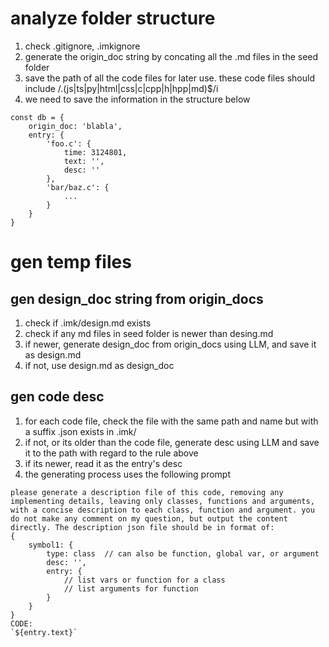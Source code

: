 # analyze folder structure
1. check .gitignore, .imkignore
1. generate the origin_doc string by concating all the .md files in the seed folder
1. save the path of all the code files for later use. these code files should include /\.(js|ts|py|html|css|c|cpp|h|hpp|md)$/i
1. we need to save the information in the structure below
```
const db = {
    origin_doc: 'blabla',
    entry: {
        'foo.c': {
            time: 3124801,
            text: '',
            desc: ''
        },
        'bar/baz.c': {
            ...
        }
    }
}
```

# gen temp files
## gen design_doc string from origin_docs
1. check if .imk/design.md exists
1. check if any md files in seed folder is newer than desing.md
1. if newer, generate design_doc from origin_docs using LLM, and save it as design.md
1. if not, use design.md as design_doc

## gen code desc
1. for each code file, check the file with the same path and name but with a suffix .json exists in .imk/ 
1. if not, or its older than the code file, generate desc using LLM and save it to the path with regard to the rule above
1. if its newer, read it as the entry's desc
1. the generating process uses the following prompt
```
please generate a description file of this code, removing any implementing details, leaving only classes, functions and arguments, with a concise description to each class, function and argument. you do not make any comment on my question, but output the content directly. The description json file should be in format of: 
{
    symbol1: {
        type: class  // can also be function, global var, or argument
        desc: '',
        entry: {
            // list vars or function for a class
            // list arguments for function
        }
    }
}
CODE:
`${entry.text}`
```

## 


